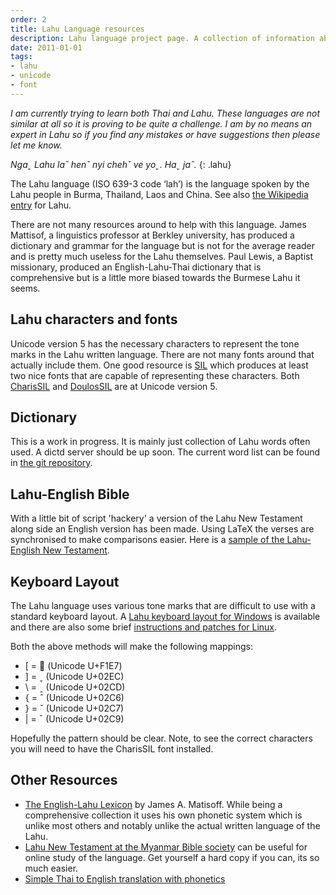 ```yaml
---
order: 2
title: Lahu Language resources
description: Lahu language project page. A collection of information about the language spoken by the Lahu hill tribe group.
date: 2011-01-01
tags:
- lahu
- unicode
- font
---
```


_I am currently trying to learn both Thai and Lahu.  These languages are not
similar at all so it is proving to be quite a challenge. I am by no means an
expert in Lahu so if you find any mistakes or have suggestions then please let
me know._

_Ngaˬ Lahu laˇ henˇ nyi chehˇ ve yoˬ. Haˬ jaˆ._
{: .lahu}

<!--more-->

The Lahu language (ISO 639-3 code ‘lah’) is the language spoken by the Lahu
people in Burma, Thailand, Laos and China. See also [the Wikipedia
entry](http://en.wikipedia.org/wiki/Lahu_language) for Lahu.

There are not many resources around to help with this language. James Mattisof,
a linguistics professor at Berkley university, has produced a dictionary and
grammar for the language but is not for the average reader and is pretty much
useless for the Lahu themselves. Paul Lewis, a Baptist missionary, produced an
English-Lahu-Thai dictionary that is comprehensive but is a little more biased
towards the Burmese Lahu it seems.

## Lahu characters and fonts

Unicode version 5 has the necessary characters to represent the tone marks in
the Lahu written language. There are not many fonts around that actually
include them. One good resource is [SIL](http://www.sil.org) which produces at
least two nice fonts that are capable of representing these characters. Both
[CharisSIL](http://scripts.sil.org/CharisSILfont) and
[DoulosSIL](http://scripts.sil.org/DoulosSILfont) are at Unicode version 5.

## Dictionary

This is a work in progress. It is mainly just collection of Lahu words often
used. A dictd server should be up soon. The current word list can be found in
[the git repository](http://git.seconddrawer.com.au/).

## Lahu-English Bible

With a little bit of script 'hackery' a version of the Lahu New Testament along
side an English version has been made. Using LaTeX the verses are synchronised
to make comparisons easier. Here is a [sample of the Lahu-English New
Testament](/files/bible_sample.pdf).

## Keyboard Layout

The Lahu language uses various tone marks that are difficult to use with a
standard keyboard layout. A [Lahu keyboard layout for
Windows](/files/lahu_keyboard.zip) is available and there are
also some brief [instructions and patches for Linux](/projects/lahu/keyboard/).

Both the above methods will make the following mappings:

- \[ = <span class="lahu"></span> (Unicode U+F1E7)
- \] = <span class="lahu">ˬ</span> (Unicode U+02EC)
- \\ = <span class="lahu">ˍ</span> (Unicode U+02CD)
- \{ = <span class="lahu">ˆ</span> (Unicode U+02C6)
- \} = <span class="lahu">ˇ</span> (Unicode U+02C7)
- \| = <span class="lahu">ˉ</span> (Unicode U+02C9)

Hopefully the pattern should be clear. Note, to see the correct characters you
will need to have the CharisSIL font installed.

## Other Resources

- [The English-Lahu Lexicon](http://books.google.com/books?id=DpPw5oNvKyQC) by
  James A. Matisoff. While being a comprehensive collection it uses his own
  phonetic system which is unlike most others and notably unlike the actual
  written language of the Lahu.
- [Lahu New Testament at the Myanmar Bible
  society](http://www.myanmarbible.com/bible/Lahu/html/index.html) can be
  useful for online study of the language. Get yourself a hard copy if you can,
  its so much easier.
- [Simple Thai to English translation with phonetics](http://thai2english.com)
